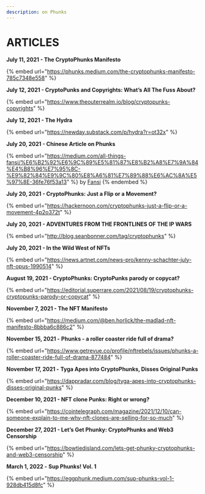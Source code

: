 ```yaml
---
description: on Phunks
---
```


# ARTICLES

**July 11, 2021 - The CryptoPhunks Manifesto**

{% embed url="https://phunks.medium.com/the-cryptophunks-manifesto-785c7348e558" %}

**July 12, 2021 - CryptoPunks and Copyrights: What’s All The Fuss About?**

{% embed url="https://www.theouterrealm.io/blog/cryptopunks-copyrights" %}

**July 12, 2021 - The Hydra**

{% embed url="https://newday.substack.com/p/hydra?r=ot32x" %}

**July 20, 2021 - Chinese Article on Phunks**&#x20;

{% embed url="https://medium.com/all-things-fansi/%E6%B2%92%E6%9C%89%E5%81%87%E8%B2%A8%E7%9A%84%E4%B8%96%E7%95%8C-%E9%82%84%E9%9C%80%E8%A6%81%E7%89%88%E6%AC%8A%E5%97%8E-36fe76f53a13" %}
by [Fansi](https://medium.com/@fansime?source=post\_page-----36fe76f53a13-----------------------------------)
{% endembed %}

**July 20, 2021 - CryptoPhunks: Just a Flip or a Movement?**

{% embed url="https://hackernoon.com/cryptophunks-just-a-flip-or-a-movement-4p2o372t" %}

**July 20, 2021 - ADVENTURES FROM THE FRONTLINES OF THE IP WARS**

{% embed url="http://blog.seanbonner.com/tag/cryptophunks" %}

**July 20, 2021 - In the Wild West of NFTs**

{% embed url="https://news.artnet.com/news-pro/kenny-schachter-july-nft-opus-1990514" %}

**August 19, 2021 - CryptoPhunks: CryptoPunks parody or copycat?**

{% embed url="https://editorial.superrare.com/2021/08/19/cryptophunks-cryptopunks-parody-or-copycat" %}

**November 7, 2021 - The NFT Manifesto**

{% embed url="https://medium.com/@ben.horlick/the-madlad-nft-manifesto-8bbba6c886c2" %}

**November 15, 2021 -** **Phunks - a roller coaster ride full of drama?**

{% embed url="https://www.getrevue.co/profile/nftrebels/issues/phunks-a-roller-coaster-ride-full-of-drama-877484" %}

**November 17, 2021 -** **Tyga Apes into CryptoPhunks, Disses Original Punks**

{% embed url="https://dappradar.com/blog/tyga-apes-into-cryptophunks-disses-original-punks" %}

**December 10, 2021 - NFT clone Punks: Right or wrong?**

{% embed url="https://cointelegraph.com/magazine/2021/12/10/can-someone-explain-to-me-why-nft-clones-are-selling-for-so-much" %}

**December 27, 2021 - Let’s Get Phunky: CryptoPhunks and Web3 Censorship**&#x20;

{% embed url="https://bowtiedisland.com/lets-get-phunky-cryptophunks-and-web3-censorship" %}

**March 1, 2022 -** **Sup Phunks! Vol. 1**

{% embed url="https://eggphunk.medium.com/sup-phunks-vol-1-928db415d8fc" %}

